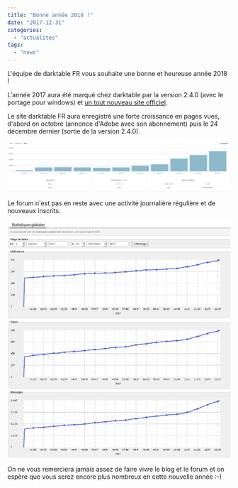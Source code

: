 ```yaml
---
title: "Bonne année 2018 !"
date: "2017-12-31"
categories: 
  - "actualites"
tags: 
  - "news"
---
```


L'équipe de darktable FR vous souhaite une bonne et heureuse année 2018 !

L'année 2017 aura été marqué chez darktable par la version 2.4.0 (avec le portage pour windows) et [un tout nouveau site officiel](http://darktable.org/).

Le site darktable FR aura enregistré une forte croissance en pages vues, d'abord en octobre (annonce d'Adobe avec son abonnement) puis le 24 décembre dernier (sortie de la version 2.4.0).

![](images/2017.png)

Le forum n'est pas en reste avec une activité journalière régulière et de nouveaux inscrits.

![](images/forum2017.jpeg)

On ne vous remerciera jamais assez de faire vivre le blog et le forum et on espère que vous serez encore plus nombreux en cette nouvelle année :-)
